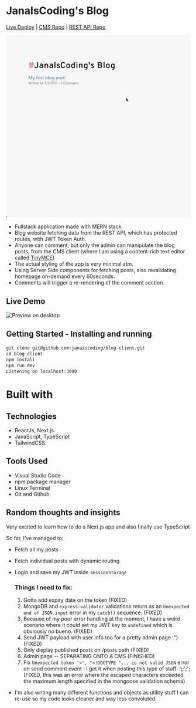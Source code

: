 # JanaIsCoding's Blog 

[Live Deploy](https://blog-client-smoky.vercel.app/) | [CMS Repo](https://github.com/janaiscoding/blog-cms) | [REST API Repo](https://github.com/janaiscoding/blog-api)


![Live blog client preview](https://github.com/janaiscoding/blog-client/blob/main/public/blog-client-preview.gif)

- Fullstack application made with MERN stack.
- Blog website fetching data from the REST API, which has protected routes, with JWT Token Auth. 
- Anyone can comment, but only the admin can manipulate the blog posts, from the CMS client (where I am using a content-rich text editor called [TinyMCE](https://www.tiny.cloud/))
- The actual styling of the app is very minimal atm.
- Using Server Side components for fetching posts, also revalidating homepage on-demand every 60seconds. 
- Comments will trigger a re-rendering of the comment section. 

## Live Demo 
![Preview on desktop]()

## Getting Started - Installing and running 
```
git clone git@github.com:janaiscoding/blog-client.git
cd blog-client
npm install 
npm run dev 
Listening on localhost:3000
```

# Built with

## Technologies 

- ReactJs, Next.js
- JavaScript, TypeScript
- TailwindCSS

## Tools Used

- Visual Studio Code
- npm package manager
- Linux Terminal
- Git and Github


## Random thoughts and insights

Very excited to learn how to do a Next.js app and also finally use TypeScript

So far, I've managed to:

- Fetch all my posts
- Fetch individual posts with dynamic routing
- Login and save my JWT inside `sessionStorage`

  ### Things I need to fix:

  1. Gotta add expiry date on the token (FIXED)
  2. MongoDB and `express-validator` validations return as an `Unexpected end of JSON input` error in my `catch()` sequence. (FIXED)
  3. Because of my poor error handling at the moment, I have a weird scenario where it could set my JWT key to `undefined` which is obviously no bueno. (FIXED)
  4. Send JWT payload with user info too for a pretty admin page :") (FIXED)
  5. Only display published posts on /posts path (FIXED)
  6. Admin page -- SEPARATING ONTO A CMS (FINISHED)
  7. Fix `Unexpected token '<', "<!DOCTYPE "... is not valid JSON` error on send comment event : I get it when posting this type of stuff: ';;';'; (FIXED, this was an error where the escaped characters exceeded the maximum length specified in the mongoose validation schema)

- I'm also writing many different functions and objects as utility stuff I can re-use so my code looks cleaner and way less convoluted.
